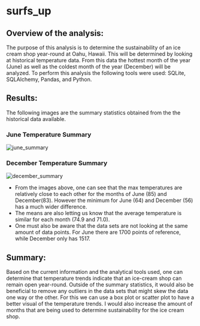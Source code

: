 # surfs_up

## Overview of the analysis: 

The purpose of this analysis is to determine the sustainability of an ice cream shop year-round at Oahu, Hawaii. This will be determined by looking at historical temperature data. From this data the hottest month of the year (June) as well as the coldest month of the year (December) will be analyzed. To perform this analysis the following tools were used: SQLite, SQLAlchemy, Pandas, and Python.

## Results: 

The following images are the summary statistics obtained from the the historical data available. 

### June Temperature Summary

![june_summary](https://user-images.githubusercontent.com/104809098/188284726-e9b0c911-f399-4efc-b6ec-2a9fcdb5c445.png)

### December Temperature Summary

![december_summary](https://user-images.githubusercontent.com/104809098/188284729-af49d215-e813-4b4d-887f-5e366c054ce2.png)

* From the images above, one can see that the max temperatures are relatively close to each other for the months of June (85) and December(83). However the minimum for June (64) and December (56) has a much wider difference. 
* The means  are also letting us know that the average temperature is similar for each month (74.9 and 71.0). 
* One must also be aware that the data sets are not looking at the same amount of data points. For June there are 1700 points of reference, while December only has 1517.

## Summary: 

Based on the current information and the analytical tools used, one can determine that temperature trends indicate that an ice-cream shop can remain open year-round. Outside of the summary statistics, it would also be beneficial to remove any outliers in the data sets that might skew the data one way or the other. For this we can use a box plot or scatter plot to have a better visual of the temperature trends. I would also increase the amount of months that are being used to determine sustainability for the ice cream shop.  


























